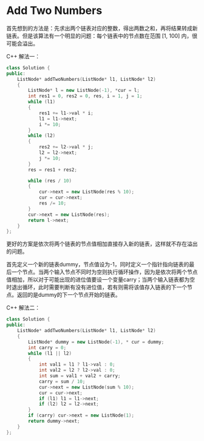 # Add Two Numbers

首先想到的方法是：先求出两个链表对应的整数，得出两数之和，再将结果转成新链表。但是该算法有一个明显的问题：每个链表中的节点数在范围 [1, 100] 内，很可能会溢出。

C++ 解法一：

```c++
class Solution {
public:
    ListNode* addTwoNumbers(ListNode* l1, ListNode* l2)
    {
        ListNode* l = new ListNode(-1), *cur = l;
        int res1 = 0, res2 = 0, res, i = 1, j = 1;
        while (l1)
        {
            res1 += l1->val * i;
            l1 = l1->next;
            i *= 10;
        }
        while (l2)
        {
            res2 += l2->val * j;
            l2 = l2->next;
            j *= 10;
        }
        res = res1 + res2;

        while (res / 10)
        {
            cur->next = new ListNode(res % 10);
            cur = cur->next;
            res /= 10;
        }
        cur->next = new ListNode(res);
        return l->next;
    }
};
```
更好的方案是依次将两个链表的节点值相加直接存入新的链表，这样就不存在溢出的问题。

首先定义一个新的链表dummy，节点值设为-1，同时定义一个指针指向链表的最后一个节点。当两个输入节点不同时为空则执行循环操作，因为是依次将两个节点值相加，所以对于可能出现的进位值要设一个变量carry；当两个输入链表都为空时退出循环，此时需要判断有没有进位值，若有则需将该值存入链表的下一个节点。返回的是dummy的下一个节点开始的链表。

C++ 解法二：

```c++
class Solution {
public:
    ListNode* addTwoNumbers(ListNode* l1, ListNode* l2)
    {
        ListNode* dummy = new ListNode(-1), * cur = dummy;
        int carry = 0;
        while (l1 || l2) 
        {
            int val1 = l1 ? l1->val : 0;
            int val2 = l2 ? l2->val : 0;
            int sum = val1 + val2 + carry;
            carry = sum / 10;
            cur->next = new ListNode(sum % 10);
            cur = cur->next;
            if (l1) l1 = l1->next;
            if (l2) l2 = l2->next;
        }
        if (carry) cur->next = new ListNode(1);
        return dummy->next;
    }
};
```

